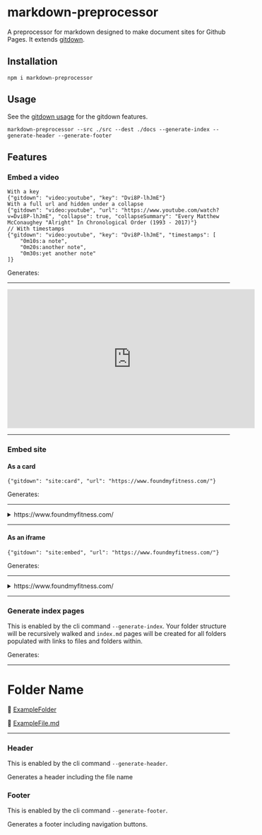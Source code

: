 # markdown-preprocessor

A preprocessor for markdown designed to make document sites for Github Pages. It extends [gitdown](https://github.com/gajus/gitdown).

## Installation

```
npm i markdown-preprocessor
```

## Usage

See the [gitdown usage](https://github.com/gajus/gitdown) for the gitdown features.

```
markdown-preprocessor --src ./src --dest ./docs --generate-index --generate-header --generate-footer
```

## Features

### Embed a video

```
With a key
{"gitdown": "video:youtube", "key": "Dvi8P-lhJmE"}
With a full url and hidden under a collapse
{"gitdown": "video:youtube", "url": "https://www.youtube.com/watch?v=Dvi8P-lhJmE", "collapse": true, "collapseSummary": "Every Matthew McConaughey "Alright" In Chronological Order (1993 - 2017)"}
// With timestamps
{"gitdown": "video:youtube", "key": "Dvi8P-lhJmE", "timestamps": [
	"0m10s:a note",
	"0m20s:another note",
	"0m30s:yet another note"
]}
```

Generates:

---

<div align="center">
	<iframe width="560" height="315" src="https://www.youtube.com/embed/Dvi8P-lhJmE" frameborder="0" allow="accelerometer; autoplay; encrypted-media; gyroscope; picture-in-picture" allowfullscreen></iframe>
</div>

---

### Embed site

#### As a card

```
{"gitdown": "site:card", "url": "https://www.foundmyfitness.com/"}
```

Generates:

---

<details>
<summary>https://www.foundmyfitness.com/</summary>
<blockquote cite="https://www.foundmyfitness.com/" style="padding-top:2px;padding-bottom:2px;">
	<section>
		<img src="https://www.foundmyfitness.com/favicon.ico" width="16" height="16">
		<i>www.foundmyfitness.com</i>
	</section>
	<section>
		<a href="https://www.foundmyfitness.com/">
			<b>FoundMyFitness</b>
		</a>
	</section>
	<section>
		Promoting strategies to increase healthspan, well-being, cognitive and physical performance through deeper understandings of nutrition, genetics, and cell biology.
	</section>
	<section>
		<img src="https://www.foundmyfitness.com/images/fmf-og-image.jpg">
	</section>
</blockquote>
</details>

---

#### As an iframe

```
{"gitdown": "site:embed", "url": "https://www.foundmyfitness.com/"}
```

Generates:

---

<details>
	<summary>https://www.foundmyfitness.com/</summary>
	<blockquote cite="https://www.foundmyfitness.com/" style="padding-top:2px;padding-bottom:2px;">
		<div align="center">
			<iframe width="852" height="315" src="https://www.foundmyfitness.com/" frameborder="0"></iframe>
		</div>
	</blockquote>
</details>

---

### Generate index pages

This is enabled by the cli command `--generate-index`.
Your folder structure will be recursively walked and `index.md` pages will be created for all folders populated with links to files and folders within.

Generates:

---

# Folder Name

📁 [ExampleFolder](ExampleFolder/index.md)


📄 [ExampleFile.md](ExampleFile.md)

---

### Header

This is enabled by the cli command `--generate-header`.

Generates a header including the file name

### Footer

This is enabled by the cli command `--generate-footer`.

Generates a footer including navigation buttons.
